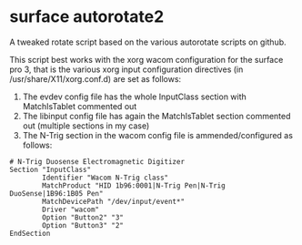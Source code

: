 # surface autorotate2

A tweaked rotate script based on the various autorotate scripts on github.

This script best works with the xorg wacom configuration for the surface pro 3, that is the various xorg input configuration directives (in /usr/share/X11/xorg.conf.d) are set as follows:

1. The evdev config file has the whole InputClass section with MatchIsTablet commented out
2. The libinput config file has again the MatchIsTablet section commented out (multiple sections in my case)
3. The N-Trig section in the wacom config file is ammended/configured as follows:
```
# N-Trig Duosense Electromagnetic Digitizer
Section "InputClass"
        Identifier "Wacom N-Trig class"
        MatchProduct "HID 1b96:0001|N-Trig Pen|N-Trig DuoSense|1B96:1B05 Pen"
        MatchDevicePath "/dev/input/event*"
        Driver "wacom"
        Option "Button2" "3"
        Option "Button3" "2"
EndSection
```

